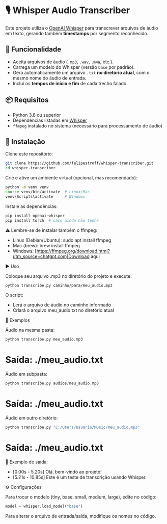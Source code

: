 # 🎙️ Whisper Audio Transcriber

Este projeto utiliza o [OpenAI Whisper](https://github.com/openai/whisper) para transcrever arquivos de áudio em texto, gerando também **timestamps** por segmento reconhecido.

## 🚀 Funcionalidade
- Aceita arquivos de áudio (`.mp3`, `.wav`, `.m4a`, etc.).
- Carrega um modelo do Whisper (versão `base` por padrão).
- Gera automaticamente um arquivo `.txt` **no diretório atual**, com o mesmo nome do áudio de entrada.
- Inclui os **tempos de início e fim** de cada trecho falado.

## 📦 Requisitos
- Python 3.8 ou superior
- Dependências listadas em [Whisper](https://github.com/openai/whisper)
- `ffmpeg` instalado no sistema (necessário para processamento de áudio)

## 🔧 Instalação

Clone este repositório:

```bash
git clone https://github.com/felipestroff/whisper-transcriber.git
cd whisper-transcriber
```

Crie e ative um ambiente virtual (opcional, mas recomendado):

```bash
python -m venv venv
source venv/bin/activate  # Linux/Mac
venv\Scripts\activate     # Windows
```

Instale as dependências:

```bash
pip install openai-whisper
pip install torch  # caso ainda não tenha
```

⚠️ Lembre-se de instalar também o ffmpeg:

- Linux (Debian/Ubuntu): sudo apt install ffmpeg
- Mac (brew): brew install ffmpeg
- Windows: [https://ffmpeg.org/download.html?utm_source=chatgpt.com]Download aqui

▶️ Uso

Coloque seu arquivo .mp3 no diretório do projeto e execute:

```bash
python transcribe.py caminho/para/meu_audio.mp3
```

O script:

- Lerá o arquivo de áudio no caminho informado
- Criará o arquivo meu_audio.txt no diretório atual

📂 Exemplos

Áudio na mesma pasta:

```python
python transcribe.py meu_audio.mp3
```
# Saída: ./meu_audio.txt

Áudio em subpasta:

```python
python transcribe.py audios/meu_audio.mp3
```
# Saída: ./meu_audio.txt

Áudio em outro diretório:

```python
python transcribe.py "C:/Users/Usuario/Music/meu_audio.mp3"
```
# Saída: ./meu_audio.txt

📂 Exemplo de saída:

- [0.00s - 5.20s] Olá, bem-vindo ao projeto!
- [5.21s - 10.85s] Este é um teste de transcrição usando Whisper.

⚙️ Configurações

Para trocar o modelo (tiny, base, small, medium, large), edite no código:

```python
model = whisper.load_model("base")
```

Para alterar o arquivo de entrada/saída, modifique os nomes no código.